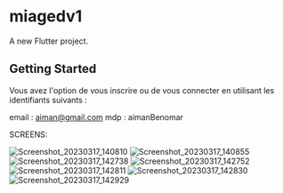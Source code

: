 # miagedv1

A new Flutter project.

## Getting Started

Vous avez l'option de vous inscrire ou de vous connecter en utilisant les identifiants suivants :

email : aiman@gmail.com 
mdp : aimanBenomar


SCREENS:

![Screenshot_20230317_140810](https://user-images.githubusercontent.com/59574734/225918784-db728236-458c-452f-8684-964522082a0f.png)
![Screenshot_20230317_140855](https://user-images.githubusercontent.com/59574734/225918789-0d171779-0ede-4473-af0a-abeb09270a1e.png)
![Screenshot_20230317_142738](https://user-images.githubusercontent.com/59574734/225918791-4dacf83c-b254-49eb-99a2-499762bfc01e.png)
![Screenshot_20230317_142752](https://user-images.githubusercontent.com/59574734/225918802-b3db3c82-91c8-4e71-b641-d58945a89eab.png)
![Screenshot_20230317_142811](https://user-images.githubusercontent.com/59574734/225918827-cfd0bfce-5ad7-490d-a42e-9d5094040122.png)
![Screenshot_20230317_142830](https://user-images.githubusercontent.com/59574734/225918830-2ff6c988-fb3f-4ca3-8951-c8c062a954a4.png)
![Screenshot_20230317_142929](https://user-images.githubusercontent.com/59574734/225918841-2a27ef06-97db-4abf-ab93-6fc9f900192d.png)

